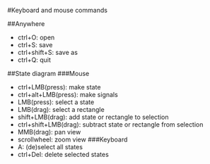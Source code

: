 #Keyboard and mouse commands

##Anywhere
* ctrl+O: open
* ctrl+S: save
* ctrl+shift+S: save as
* ctrl+Q: quit

##State diagram
###Mouse
* ctrl+LMB(press): make state
* ctrl+alt+LMB(press): make signals
* LMB(press): select a state
* LMB(drag): select a rectangle
* shift+LMB(drag): add state or rectangle to selection
* ctrl+shift+LMB(drag): subtract state or rectangle from selection
* MMB(drag): pan view
* scrollwheel: zoom view
###Keyboard
* A: (de)select all states
* ctrl+Del: delete selected states

